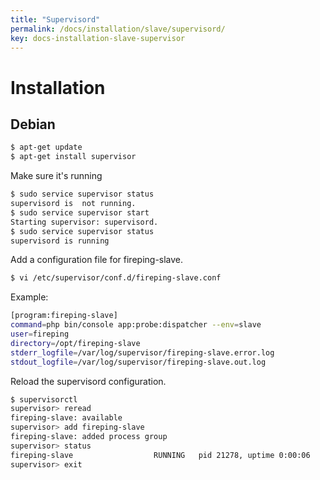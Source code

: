```yaml
---
title: "Supervisord"
permalink: /docs/installation/slave/supervisord/
key: docs-installation-slave-supervisor
---
```


# Installation

## Debian

```bash
$ apt-get update
$ apt-get install supervisor
```

Make sure it's running

```bash
$ sudo service supervisor status
supervisord is  not running.
$ sudo service supervisor start
Starting supervisor: supervisord.
$ sudo service supervisor status
supervisord is running
```

Add a configuration file for fireping-slave.

```bash
$ vi /etc/supervisor/conf.d/fireping-slave.conf
```

Example:

```bash
[program:fireping-slave]
command=php bin/console app:probe:dispatcher --env=slave
user=fireping
directory=/opt/fireping-slave
stderr_logfile=/var/log/supervisor/fireping-slave.error.log
stdout_logfile=/var/log/supervisor/fireping-slave.out.log
```

Reload the supervisord configuration.

```bash
$ supervisorctl
supervisor> reread
fireping-slave: available
supervisor> add fireping-slave
fireping-slave: added process group
supervisor> status
fireping-slave                  RUNNING   pid 21278, uptime 0:00:06
supervisor> exit
```